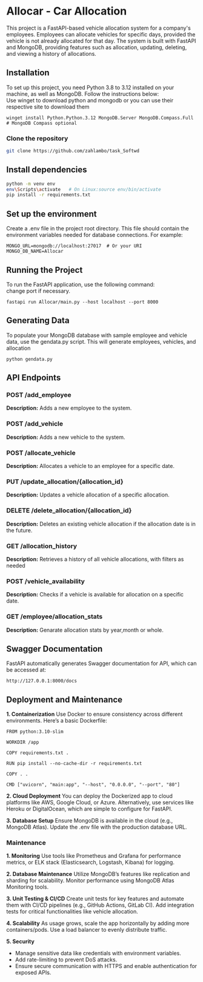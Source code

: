 # Allocar - Car Allocation

This project is a FastAPI-based vehicle allocation system for a company's employees. Employees can allocate vehicles for specific days, provided the vehicle is not already allocated for that day. The system is built with FastAPI and MongoDB, providing features such as allocation, updating, deleting, and viewing a history of allocations.

## Installation

To set up this project, you need Python 3.8 to 3.12 installed on your machine, as well as MongoDB. Follow the instructions below:<br>
Use winget to download python and mongodb or you can use their respective site to download them
```
winget install Python.Python.3.12 MongoDB.Server MongoDB.Compass.Full  
# MongoDB Compass optional
```

### Clone the repository

```bash
git clone https://github.com/zahlambo/task_Softwd
```

## Install dependencies

```bash
python -m venv env
env\Scripts\activate   # On Linux:source env/bin/activate
pip install -r requirements.txt
```
## Set up the environment

Create a .env file in the project root directory. This file should contain the environment variables needed for database connections. For example:

```
MONGO_URL=mongodb://localhost:27017  # Or your URI
MONGO_DB_NAME=Allocar
```
## Running the Project
To run the FastAPI application, use the following command:  <br>
change port if necessary.

```
fastapi run Allocar/main.py --host localhost --port 8000
```
## Generating Data
To populate your MongoDB database with sample employee and vehicle data, use the gendata.py script. 
This will generate employees, vehicles, and allocation
```
python gendata.py
```

## API Endpoints

### POST /add_employee
**Description:** Adds a new employee to the system.

### POST /add_vehicle
**Description:** Adds a new vehicle to the system.

### POST /allocate_vehicle
**Description:** Allocates a vehicle to an employee for a specific date.

### PUT /update_allocation/{allocation_id}
**Description:** Updates a vehicle allocation of a specific allocation.

### DELETE /delete_allocation/{allocation_id}
**Description:** Deletes an existing vehicle allocation if the allocation date is in the future.

### GET /allocation_history
**Description:** Retrieves a history of all vehicle allocations, with filters as needed

### POST /vehicle_availability
**Description:** Checks if a vehicle is available for allocation on a specific date.

### GET /employee/allocation_stats
**Description:** Genarate allocation stats by year,month or whole. 



## Swagger Documentation

FastAPI automatically generates Swagger documentation for API, which can be accessed at:

```
http://127.0.0.1:8000/docs

```
## Deployment and Maintenance

**1. Containerization**
Use Docker to ensure consistency across different environments. Here’s a basic Dockerfile:
```
FROM python:3.10-slim

WORKDIR /app

COPY requirements.txt .

RUN pip install --no-cache-dir -r requirements.txt

COPY . .

CMD ["uvicorn", "main:app", "--host", "0.0.0.0", "--port", "80"]

```
**2. Cloud Deployment**
You can deploy the Dockerized app to cloud platforms like AWS, Google Cloud, or Azure. Alternatively, use services like Heroku or DigitalOcean, which are simple to configure for FastAPI.

**3. Database Setup**
Ensure MongoDB is available in the cloud (e.g., MongoDB Atlas). Update the .env file with the production database URL.

### Maintenance
**1. Monitoring**
Use tools like Prometheus and Grafana for performance metrics, or ELK stack (Elasticsearch, Logstash, Kibana) for logging.

**2. Database Maintenance**
Utilize MongoDB’s features like replication and sharding for scalability. Monitor performance using MongoDB Atlas Monitoring tools.

**3. Unit Testing & CI/CD**
Create unit tests for key features and automate them with CI/CD pipelines (e.g., GitHub Actions, GitLab CI). Add integration tests for critical functionalities like vehicle allocation.

**4. Scalability**
As usage grows, scale the app horizontally by adding more containers/pods. Use a load balancer to evenly distribute traffic.

**5. Security**

* Manage sensitive data like credentials with environment variables.
* Add rate-limiting to prevent DoS attacks.
* Ensure secure communication with HTTPS and enable authentication for exposed APIs.

